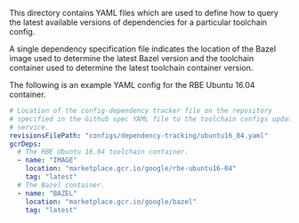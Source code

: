 This directory contains YAML files which are used to define how to query the
latest available versions of dependencies for a particular toolchain config.

A single dependency specification file indicates the location of the Bazel
image used to determine the latest Bazel version and the toolchain container
used to determine the latest toolchain container version.

The following is an example YAML config for the RBE Ubuntu 16.04 container.
```yaml
# Location of the config-dependency tracker file on the repository
# specified in the Github spec YAML file to the toolchain configs update
# service.
revisionsFilePath: "configs/dependency-tracking/ubuntu16_04.yaml"
gcrDeps:
  # The RBE Ubuntu 16.04 toolchain container.
  - name: "IMAGE"
    location: "marketplace.gcr.io/google/rbe-ubuntu16-04"
    tag: "latest"
  # The Bazel container.
  - name: "BAZEL"
    location: "marketplace.gcr.io/google/bazel"
    tag: "latest"
```

